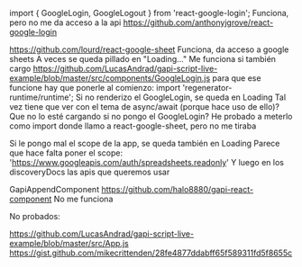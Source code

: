 import { GoogleLogin, GoogleLogout } from 'react-google-login';
Funciona, pero no me da acceso a la api
https://github.com/anthonyjgrove/react-google-login

https://github.com/lourd/react-google-sheet
Funciona, da acceso a google sheets
A veces se queda pillado en "Loading..."
Me funciona si también cargo https://github.com/LucasAndrad/gapi-script-live-example/blob/master/src/components/GoogleLogin.js
  para que ese funcione hay que ponerle al comienzo:
  import 'regenerator-runtime/runtime';
Si no renderizo el GoogleLogin, se queda en Loading
Tal vez tiene que ver con el tema de async/await (porque hace uso de ello)? Que no lo esté cargando si no pongo el GoogleLogin?
He probado a meterlo como import donde llamo a react-google-sheet, pero no me tiraba

Si le pongo mal el scope de la app, se queda también en Loading
Parece que hace falta poner el scope:             'https://www.googleapis.com/auth/spreadsheets.readonly'
Y luego en los discoveryDocs las apis que queremos usar




GapiAppendComponent
https://github.com/halo8880/gapi-react-component
No me funciona


No probados:

https://github.com/LucasAndrad/gapi-script-live-example/blob/master/src/App.js
https://gist.github.com/mikecrittenden/28fe4877ddabff65f589311fd5f8655c
